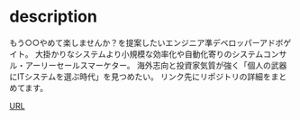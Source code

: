 # description
もう○○やめて楽しませんか？を提案したいエンジニア準デベロッパーアドボゲイト。
大掛かりなシステムより小規模な効率化や自動化寄りのシステムコンサル・アーリーセールスマーケター。
海外志向と投資家気質が強く「個人の武器にITシステムを選ぶ時代」を見つめたい。
リンク先にリポジトリの詳細をまとめてます。

[URL](https://github.com/shimajima-eiji/README)
